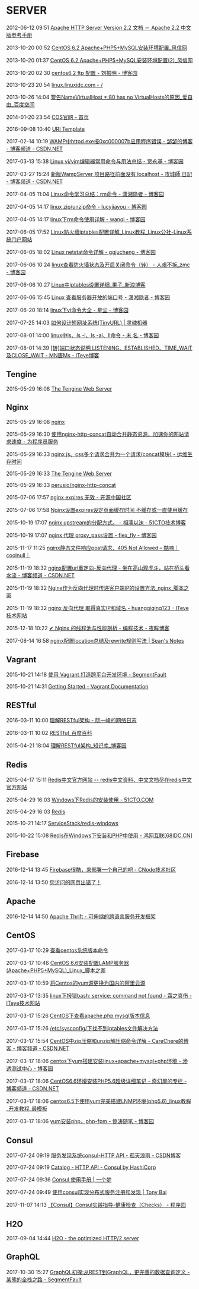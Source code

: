 # SERVER

2012-06-12 09:51 [Apache HTTP Server Version 2.2 文档 － Apache 2.2 中文版参考手册](http://apache.chinahtml.com/)

2013-10-20 00:52 [CentOS 6.2 Apache+PHP5+MySQL安装环境配置_风信网](http://www.ithov.com/linux/123656.shtml)

2013-10-20 01:37 [CentOS 6.2 Apache+PHP5+MySQL安装环境配置(2)_风信网](http://www.ithov.com/linux/123656_2.shtml)

2013-10-20 02:30 [centos6.2 ftp 配置 - 刘振明 - 博客园](http://www.cnblogs.com/zhenmingliu/archive/2012/04/25/2470646.html)

2013-10-23 20:54 [linux.linuxidc.com - /](http://linux.linuxidc.com/)

2013-10-26 14:04 [警告NameVirtualHost *:80 has no VirtualHosts的原因_爱自由_百度空间](http://hi.baidu.com/monton/item/43d22372084e9046ee1e532a)

2014-01-20 23:54 [COS官网 - 首页](http://www.china-cos.com/site/index.html)

2016-09-08 10:40 [URI Template](http://dorole.com/tag/uri-template/)

2017-02-14 10:19 [WAMP中httpd.exe报0xc000007b应用程序错误 - 邹邹的博客 - 博客频道 - CSDN.NET](http://blog.csdn.net/yxwmzouzou/article/details/43938121)

2017-03-13 15:38 [Linux vi/vim编辑器常用命令与用法总结 - 贾永基 - 博客园](http://www.cnblogs.com/jiayongji/p/5771444.html)

2017-03-27 15:24 [新版WampServer 项目路径前面没有 localhost - 攻城師 日記 - 博客频道 - CSDN.NET](http://blog.csdn.net/web361/article/details/44850887)

2017-04-05 11:04 [Linux命令学习总结：rm命令 - 潇湘隐者 - 博客园](http://www.cnblogs.com/kerrycode/p/3869911.html)

2017-04-05 14:17 [linux zip/unzip命令 - lucyjiayou - 博客园](http://www.cnblogs.com/lucyjiayou/archive/2011/12/25/2301046.html)

2017-04-05 14:17 [linux下rm命令使用详解 - wanqi - 博客园](http://www.cnblogs.com/wanqieddy/archive/2011/06/07/2074113.html)

2017-06-05 17:52 [Linux防火墙iptables配置详解_Linux教程_Linux公社-Linux系统门户网站](http://www.linuxidc.com/Linux/2017-01/140074.htm)

2017-06-05 18:02 [Linux netstat命令详解 - ggjucheng - 博客园](http://www.cnblogs.com/ggjucheng/archive/2012/01/08/2316661.html)

2017-06-06 10:24 [linux查看防火墙状态及开启关闭命令（转） - 人艰不拆_zmc - 博客园](http://www.cnblogs.com/zhangmingcheng/p/6048043.html)

2017-06-06 10:27 [Linux中iptables设置详细_果子_新浪博客](http://blog.sina.com.cn/s/blog_6390cb4c0101p96h.html)

2017-06-06 15:45 [Linux 查看服务器开放的端口号 - 潇湘隐者 - 博客园](http://www.cnblogs.com/kerrycode/p/5609010.html)

2017-06-20 18:14 [linux下vi命令大全 - 星尘 - 博客园](http://www.cnblogs.com/88999660/articles/1581524.html)

2017-07-25 14:03 [如何设计短网址系统(TinyURL) | 灵魂机器](http://cn.soulmachine.me/2017-04-10-how-to-design-tinyurl/#more)

2017-08-01 14:00 [linux中ls、ls -l、ls -al、ll命令 - 未 名 - 博客园](http://www.cnblogs.com/nchar/p/3905660.html)

2017-08-01 14:39 [[转]端口状态说明 LISTENING、ESTABLISHED、TIME_WAIT及CLOSE_WAIT - MN唐Ms - ITeye博客](http://mntms.iteye.com/blog/2231501)

## Tengine

2015-05-29 16:08 [The Tengine Web Server](http://tengine.taobao.org/index_cn.html)

## Nginx

2015-05-29 16:08 [nginx](http://tengine.taobao.org/nginx_docs/cn/)

2015-05-29 16:30 [使用nginx-http-concat自动合并静态资源，加速你的网站请求速度 - 为程序员服务](http://ju.outofmemory.cn/entry/50113)

2015-05-29 16:33 [nginx js、css多个请求合并为一个请求(concat模块) - 运维生存时间](http://www.ttlsa.com/nginx/nginx-modules-concat/)

2015-05-29 16:33 [The Tengine Web Server](http://tengine.taobao.org/document_cn/http_concat_cn.html)

2015-05-29 16:33 [perusio/nginx-http-concat](https://github.com/perusio/nginx-http-concat)

2015-07-06 17:57 [nginx expires 无效 - 开源中国社区](http://www.oschina.net/question/55448_77710?sort=time)

2015-07-06 17:58 [Nginx设置expires设定页面缓存时间 不缓存或一直使用缓存](http://www.douban.com/note/342389019/)

2015-10-19 17:07 [nginx upstream的分配方式。 - 相濡以沫 - 51CTO技术博客](http://onlyzq.blog.51cto.com/1228/557848/)

2015-10-19 17:07 [nginx 代理 proxy_pass设置 - flex_fly - 博客园](http://www.cnblogs.com/flex_fly/p/3363100.html)

2015-11-17 11:25 [nginx静态文件响应post请求，405 Not Allowed – 酷喃｜coolnull｜](http://coolnull.com/3527.html)

2015-11-19 18:32 [nginx配置url重定向-反向代理 - 坐在高山观虎斗，站在桥头看水流 - 博客频道 - CSDN.NET](http://blog.csdn.net/yybjroam05/article/details/41076679)

2015-11-19 18:32 [Nginx作为反向代理时传递客户端IP的设置方法_nginx_脚本之家](http://www.jb51.net/article/53821.htm)

2015-11-19 18:32 [nginx 反向代理 取得真实IP和域名 - huangqiqing123 - ITeye技术网站](http://huangqiqing123.iteye.com/blog/1895192)

2015-12-18 10:22 [✔ Nginx 的线程池与性能剖析 - 编程技术 - 夜眸博客](http://blog.yemou.net/article/query/info/tytfjhfascvhzxcyt158)

2017-08-14 16:58 [nginx配置location总结及rewrite规则写法 | Sean's Notes](http://seanlook.com/2015/05/17/nginx-location-rewrite/)

## Vagrant

2015-10-21 14:18 [使用 Vagrant 打造跨平台开发环境 - SegmentFault](http://segmentfault.com/a/1190000000264347)

2015-10-21 14:31 [Getting Started - Vagrant Documentation](http://docs.vagrantup.com/v2/getting-started/)

## RESTful

2016-03-11 10:00 [理解RESTful架构 - 阮一峰的网络日志](http://www.ruanyifeng.com/blog/2011/09/restful)

2016-03-11 10:02 [RESTful_百度百科](http://baike.baidu.com/link?url=N7zdBY2c9164qxhkFC27WSpg0ARzumD1TYrJUobBI1E-IpFmUdG9c1nfsxJMfud9BkIRd37j-4DHwGD-rk3Fnq)

2015-04-21 18:04 [理解RESTful架构_知识库_博客园](http://kb.cnblogs.com/page/114905/)

## Redis

2015-04-17 15:11 [Redis中文官方网站 -- redis中文资料、中文文档尽在redis中文官方网站](http://www.redis.cn/)

2015-04-29 16:03 [Windows下Redis的安装使用 - 51CTO.COM](http://os.51cto.com/art/201403/431103.htm)

2015-04-29 16:03 [Redis](http://redis.io/)

2015-10-21 14:17 [ServiceStack/redis-windows](https://github.com/ServiceStack/redis-windows)

2015-10-22 15:08 [Redis在Windows下安装和PHP中使用 - 鸿网互联[68IDC.CN]](http://www.68idc.cn/help/server/20141128135092.html)

## Firebase

2016-12-14 13:45 [Firebase很酷，来部署一个自己的吧 - CNode技术社区](https://cnodejs.org/topic/51f0edf7f4963ade0e082c19)

2016-12-14 13:50 [您访问的网页出错了！](https://firebase.google.com/)

## Apache

2016-12-14 14:50 [Apache Thrift - 可伸缩的跨语言服务开发框架](https://www.ibm.com/developerworks/cn/java/j-lo-apachethrift/)

## CentOS

2017-03-17 10:29 [查看centos系统版本命令](http://www.centoscn.com/CentOS/help/2015/0311/4853.html)

2017-03-17 10:46 [CentOS 6.6安装配置LAMP服务器(Apache+PHP5+MySQL)_Linux_脚本之家](http://www.jb51.net/article/94119.htm)

2017-03-17 10:59 [将Centos的yum源更换为国内的阿里云源](http://www.centoscn.com/CentOS/config/2015/0416/5189.html)

2017-03-17 13:35 [linux下报错bash: service: command not found - 霜之哀伤 - ITeye技术网站](http://lishaorui.iteye.com/blog/1583789)

2017-03-17 15:26 [CentOS下查看apache,php,mysql版本信息](http://www.centoscn.com/CentOS/2014/0113/2362.html)

2017-03-17 15:26 [/etc/sysconfig/下找不到iptables文件解决方法](http://www.centoscn.com/CentosBug/osbug/2014/1219/4340.html)

2017-03-17 15:54 [CentOS中zip压缩和unzip解压缩命令详解 - CareChere的博客 - 博客频道 - CSDN.NET](http://blog.csdn.net/carechere/article/details/50844846)

2017-03-17 18:06 [centos下yum搭建安装linux+apache+mysql+php环境 - 渗透测试中心 - 博客园](http://www.cnblogs.com/backlion/p/6000486.html)

2017-03-17 18:06 [CentOS6.6环境安装PHP5.6超级详细笔记 - 奇幻屋的专栏 - 博客频道 - CSDN.NET](http://blog.csdn.net/u014236259/article/details/54143211)

2017-03-17 18:06 [centos6.5下使用yum完美搭建LNMP环境(php5.6)_linux教程_开发教程_最模板](http://www.zuimoban.com/jiaocheng/linux/7128.html)

2017-03-17 18:06 [yum安装php，php-fpm - 惊涛随笔 - 博客园](http://www.cnblogs.com/jtnote/p/6118741.html)

## Consul

2017-07-24 09:19 [服务发现系统consul-HTTP API - 孤天浪雨 - CSDN博客](http://blog.csdn.net/u010246789/article/details/51871051)

2017-07-24 09:19 [Catalog - HTTP API - Consul by HashiCorp](https://www.consul.io/api/catalog.html)

2017-07-24 09:36 [Consul 使用手册 | 一个梦](http://liangxiansen.cn/2017/04/06/consul/)

2017-07-24 09:49 [使用consul实现分布式服务注册和发现 | Tony Bai](http://tonybai.com/2015/07/06/implement-distributed-services-registery-and-discovery-by-consul/)

2017-11-07 14:13 [【Consul】Consul实践指导-健康检查（Checks） - 程序园](http://www.voidcn.com/article/p-nlbvzmsg-bee.html)

## H2O

2017-09-04 14:44 [H2O - the optimized HTTP/2 server](https://h2o.examp1e.net/)

## GraphQL

2017-10-30 15:27 [GraphQL初探:从REST到GraphQL，更完善的数据查询定义 - 某熊的全栈之路 - SegmentFault](https://segmentfault.com/a/1190000005766732)


